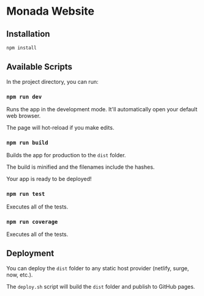 # Monada Website

## Installation

```bash
npm install
```

## Available Scripts

In the project directory, you can run:

### `npm run dev`

Runs the app in the development mode. It'll automatically open your default web browser.

The page will hot-reload if you make edits.

### `npm run build`

Builds the app for production to the `dist` folder.

The build is minified and the filenames include the hashes.

Your app is ready to be deployed!

### `npm run test`

Executes all of the tests.

### `npm run coverage`

Executes all of the tests.

## Deployment

You can deploy the `dist` folder to any static host provider (netlify, surge, now, etc.).

The `deploy.sh` script will build the `dist` folder and publish to GitHub pages.
